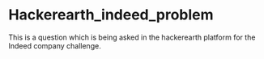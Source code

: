 # Hackerearth_indeed_problem
This is a question which is being asked in the hackerearth platform for the Indeed company challenge.
